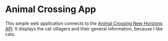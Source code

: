 # Animal Crossing App

This simple web application connects to the [Animal Crossing New Horizons API](http://acnhapi.com/). It displays the cat villagers and their general information, because I like cats.
